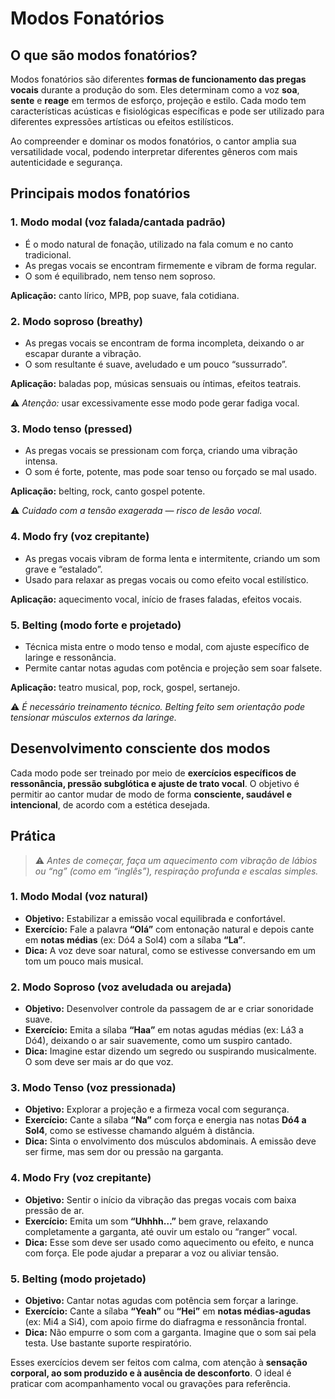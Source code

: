 # Modos Fonatórios

## O que são modos fonatórios?

Modos fonatórios são diferentes **formas de funcionamento das pregas vocais** durante a produção do som. Eles determinam como a voz **soa**, **sente** e **reage** em termos de esforço, projeção e estilo. Cada modo tem características acústicas e fisiológicas específicas e pode ser utilizado para diferentes expressões artísticas ou efeitos estilísticos.

Ao compreender e dominar os modos fonatórios, o cantor amplia sua versatilidade vocal, podendo interpretar diferentes gêneros com mais autenticidade e segurança.

## Principais modos fonatórios

### 1. **Modo modal (voz falada/cantada padrão)**

* É o modo natural de fonação, utilizado na fala comum e no canto tradicional.
* As pregas vocais se encontram firmemente e vibram de forma regular.
* O som é equilibrado, nem tenso nem soproso.

**Aplicação:** canto lírico, MPB, pop suave, fala cotidiana.

### 2. **Modo soproso (breathy)**

* As pregas vocais se encontram de forma incompleta, deixando o ar escapar durante a vibração.
* O som resultante é suave, aveludado e um pouco “sussurrado”.

**Aplicação:** baladas pop, músicas sensuais ou íntimas, efeitos teatrais.

⚠️ *Atenção:* usar excessivamente esse modo pode gerar fadiga vocal.

### 3. **Modo tenso (pressed)**

* As pregas vocais se pressionam com força, criando uma vibração intensa.
* O som é forte, potente, mas pode soar tenso ou forçado se mal usado.

**Aplicação:** belting, rock, canto gospel potente.

⚠️ *Cuidado com a tensão exagerada — risco de lesão vocal.*

### 4. **Modo fry (voz crepitante)**

* As pregas vocais vibram de forma lenta e intermitente, criando um som grave e “estalado”.
* Usado para relaxar as pregas vocais ou como efeito vocal estilístico.

**Aplicação:** aquecimento vocal, início de frases faladas, efeitos vocais.

### 5. **Belting (modo forte e projetado)**

* Técnica mista entre o modo tenso e modal, com ajuste específico de laringe e ressonância.
* Permite cantar notas agudas com potência e projeção sem soar falsete.

**Aplicação:** teatro musical, pop, rock, gospel, sertanejo.

⚠️ *É necessário treinamento técnico. Belting feito sem orientação pode tensionar músculos externos da laringe.*

## Desenvolvimento consciente dos modos

Cada modo pode ser treinado por meio de **exercícios específicos de ressonância, pressão subglótica e ajuste de trato vocal**. O objetivo é permitir ao cantor mudar de modo de forma **consciente, saudável e intencional**, de acordo com a estética desejada.

## Prática

> ⚠️ *Antes de começar, faça um aquecimento com vibração de lábios ou “ng” (como em “inglês”), respiração profunda e escalas simples.*

### 1. **Modo Modal (voz natural)**

* **Objetivo:** Estabilizar a emissão vocal equilibrada e confortável.
* **Exercício:** Fale a palavra **“Olá”** com entonação natural e depois cante em **notas médias** (ex: Dó4 a Sol4) com a sílaba **“La”**.
* **Dica:** A voz deve soar natural, como se estivesse conversando em um tom um pouco mais musical.

### 2. **Modo Soproso (voz aveludada ou arejada)**

* **Objetivo:** Desenvolver controle da passagem de ar e criar sonoridade suave.
* **Exercício:** Emita a sílaba **“Haa”** em notas agudas médias (ex: Lá3 a Dó4), deixando o ar sair suavemente, como um suspiro cantado.
* **Dica:** Imagine estar dizendo um segredo ou suspirando musicalmente. O som deve ser mais ar do que voz.

### 3. **Modo Tenso (voz pressionada)**

* **Objetivo:** Explorar a projeção e a firmeza vocal com segurança.
* **Exercício:** Cante a sílaba **“Na”** com força e energia nas notas **Dó4 a Sol4**, como se estivesse chamando alguém à distância.
* **Dica:** Sinta o envolvimento dos músculos abdominais. A emissão deve ser firme, mas sem dor ou pressão na garganta.

### 4. **Modo Fry (voz crepitante)**

* **Objetivo:** Sentir o início da vibração das pregas vocais com baixa pressão de ar.
* **Exercício:** Emita um som **“Uhhhh…”** bem grave, relaxando completamente a garganta, até ouvir um estalo ou “ranger” vocal.
* **Dica:** Esse som deve ser usado como aquecimento ou efeito, e nunca com força. Ele pode ajudar a preparar a voz ou aliviar tensão.

### 5. **Belting (modo projetado)**

* **Objetivo:** Cantar notas agudas com potência sem forçar a laringe.
* **Exercício:** Cante a sílaba **“Yeah”** ou **“Hei”** em **notas médias-agudas** (ex: Mi4 a Si4), com apoio firme do diafragma e ressonância frontal.
* **Dica:** Não empurre o som com a garganta. Imagine que o som sai pela testa. Use bastante suporte respiratório.

Esses exercícios devem ser feitos com calma, com atenção à **sensação corporal, ao som produzido e à ausência de desconforto**. O ideal é praticar com acompanhamento vocal ou gravações para referência.
